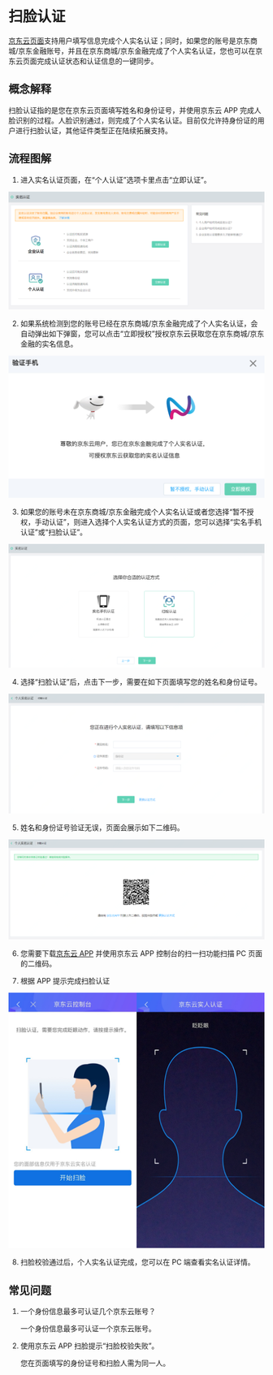 # 扫脸认证
[京东云页面](https://realname.jdcloud.com/account/verify)支持用户填写信息完成个人实名认证；同时，如果您的账号是京东商城/京东金融账号，并且在京东商城/京东金融完成了个人实名认证，您也可以在京东云页面完成认证状态和认证信息的一键同步。

## 概念解释
扫脸认证指的是您在京东云页面填写姓名和身份证号，并使用京东云 APP 完成人脸识别的过程。人脸识别通过，则完成了个人实名认证。目前仅允许持身份证的用户进行扫脸认证，其他证件类型正在陆续拓展支持。

## 流程图解
1. 进入实名认证页面，在“个人认证”选项卡里点击“立即认证”。

![](../../../image/User/personal/%E9%A6%96%E9%A1%B5.png)



2. 如果系统检测到您的账号已经在京东商城/京东金融完成了个人实名认证，会自动弹出如下弹窗，您可以点击“立即授权”授权京东云获取您在京东商城/京东金融的实名信息。

![](../../../image/User/personal/%E7%AB%8B%E5%8D%B3%E6%8E%88%E6%9D%83.png)



3. 如果您的账号未在京东商城/京东金融完成个人实名认证或者您选择“暂不授权，手动认证”，则进入选择个人实名认证方式的页面，您可以选择“实名手机认证”或“扫脸认证”。

![](../../../image/User/face/%E9%80%89%E6%8B%A9%E6%89%AB%E8%84%B8%E8%AE%A4%E8%AF%81.png)



4. 选择“扫脸认证”后，点击下一步，需要在如下页面填写您的姓名和身份证号。

![](../../../image/User/face/%E6%89%AB%E8%84%B8%E5%89%8D%E5%A1%AB%E5%86%99%E4%BF%A1%E6%81%AF.png)



5. 姓名和身份证号验证无误，页面会展示如下二维码。

![](../../../image/User/face/%E4%B8%AA%E4%BA%BA%E6%89%AB%E8%84%B8%E7%9A%84%E4%BA%8C%E7%BB%B4%E7%A0%81.png)



6. 您需要下载[京东云 APP](https://console.jdcloud.com/download) 并使用京东云 APP 控制台的扫一扫功能扫描 PC 页面的二维码。


7. 根据 APP 提示完成扫脸认证

![](../../../image/User/personal/%E6%89%AB%E8%84%B8.jpg)



8. 扫脸校验通过后，个人实名认证完成，您可以在 PC 端查看实名认证详情。


## 常见问题

1. 一个身份信息最多可认证几个京东云账号？

   一个身份信息最多可认证一个京东云账号。

2. 使用京东云 APP 扫脸提示“扫脸校验失败”。

   您在页面填写的身份证号和扫脸人需为同一人。
